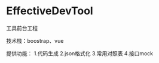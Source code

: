 # EffectiveDevTool
工具前台工程

技术栈：boostrap、vue

提供功能：
    1.代码生成
    2.json格式化
    3.常用对照表
    4.接口mock